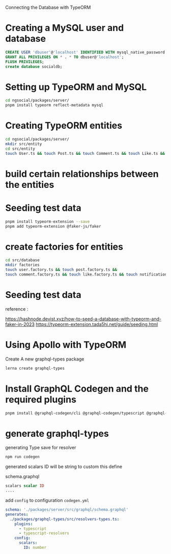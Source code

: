 Connecting the Database with TypeORM

# Creating a MySQL user and database

```sql
CREATE USER 'dbuser'@'localhost' IDENTIFIED WITH mysql_native_password BY 'p4ssw0rd';
GRANT ALL PRIVILEGES ON * . * TO dbuser@'localhost';
FLUSH PRIVILEGES;
create database socialdb;
```

# Setting up TypeORM and MySQL

```sh
cd ngsocial/packages/server/
pnpm install typeorm reflect-metadata mysql
```

# Creating TypeORM entities

```sh
cd ngsocial/packages/server/
mkdir src/entity
cd src/entity
touch User.ts && touch Post.ts && touch Comment.ts && touch Like.ts && touch Notification.ts
```

# build certain relationships between the entities

# Seeding test data

```sh
pnpm install typeorm-extension --save
pnpm add typeorm-extension @faker-js/faker


```

# create factories for entities

```sh
cd src/database 
mkdir factories
touch user.factory.ts && touch post.factory.ts && 
touch comment.factory.ts && touch like.factory.ts && touch notification.factory.ts
```

# Seeding test data

reference : 

https://hashnode.devist.xyz/how-to-seed-a-database-with-typeorm-and-faker-in-2023
https://typeorm-extension.tada5hi.net/guide/seeding.html

# Using Apollo with TypeORM

Create A new graphql-types package

```sh
lerna create graphql-types
```

# Install GraphQL Codegen and the required plugins

```sh
pnpm install @graphql-codegen/cli @graphql-codegen/typescript @graphql-codegen/typescript-resolvers
```

# generate graphql-types

generating Type save for resolver

```sh
npm run codegen
```

generated scalars ID will be string 
to custom this define 

schema.graphql
```graphql
scalars scalar ID
....

```

add `config` to configuration `codegen.yml`

```yml
schema: './packages/server/src/graphql/schema.graphql'
generates:
  ./packages/graphql-types/src/resolvers-types.ts:
    plugins:
      - typescript
      - typescript-resolvers
    config:
      scalars:
        ID: number

```
